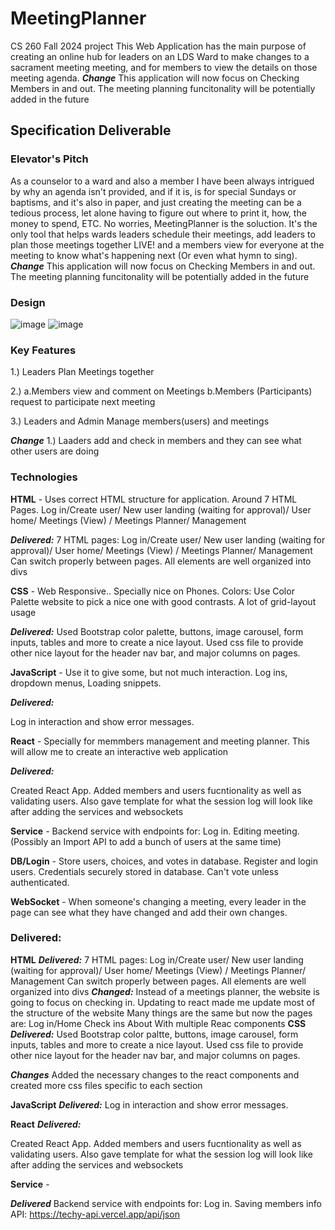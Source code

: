 # MeetingPlanner
CS 260 Fall 2024 project 
This Web Application has the main purpose of creating an online hub for leaders on an LDS Ward to make changes to a sacrament meeting meeting, and for members to view the details on those meeting agenda.
***Change***
This application will now focus on Checking Members in and out.
The meeting planning funcitonality will be potentially added in the future

## Specification Deliverable
### Elevator's Pitch

As a counselor to a ward and also a member I have been always intrigued by why an agenda isn't provided, and if it is, is for special Sundays or baptisms, and it's also in paper, and just creating the meeting can be a tedious process, let alone having to figure out where to print it, how, the money to spend, ETC. No worries, MeetingPlanner is the soluction. It's the only tool that helps wards leaders schedule their meetings, add leaders to plan those meetings together LIVE! and a members view for everyone at the meeting to know what's happening next (Or even what hymn to sing). 
***Change***
This application will now focus on Checking Members in and out.
The meeting planning funcitonality will be potentially added in the future

### Design
![image](https://github.com/user-attachments/assets/538b32a9-6277-4592-89c8-f3ea209f588b)
![image](https://github.com/user-attachments/assets/c30760c9-8cb8-42bd-b813-54e1dd55aee5)

### Key Features

1.) Leaders Plan Meetings together

2.) a.Members view and comment on Meetings
    b.Members (Participants) request to participate next meeting
    
3.) Leaders and Admin Manage members(users) and meetings

***Change***
1.) Laaders add and check in members and they can see what other users are doing
### Technologies 

**HTML** - Uses correct HTML structure for application. Around 7 HTML Pages. Log in/Create user/ New user landing (waiting for approval)/ User home/ Meetings (View) / Meetings Planner/ Management

***Delivered:***
    7 HTML pages:  Log in/Create user/ New user landing (waiting for approval)/ User home/ Meetings (View) / Meetings Planner/ Management
    Can switch properly between pages.
    All elements are well organized into divs

**CSS** - Web Responsive.. Specially nice on Phones. Colors: Use Color Palette website to pick a nice one with good contrasts. A lot of grid-layout usage

***Delivered:*** 
    Used Bootstrap color palette, buttons, image carousel, form inputs, tables and more to create a nice layout. 
    Used css file to provide other nice layout for the header nav bar, and major columns on pages.

**JavaScript** - Use it to give some, but not much interaction. Log ins, dropdown menus, Loading snippets.

***Delivered:***

Log in interaction and show error messages.

**React** - Specially for memmbers management and meeting planner. This will allow me to create an interactive web application

***Delivered:***

Created React App. Added members and users fucntionality as well as validating users. Also gave template for what the session log will look like after adding the services and websockets

**Service** - Backend service with endpoints for: 
Log in.
Editing meeting.
(Possibly an Import API to add a bunch of users at the same time)

**DB/Login** - Store users, choices, and votes in database. Register and login users. Credentials securely stored in database. Can't vote unless authenticated.

**WebSocket** - When someone's changing a meeting, every leader in the page can see what they have changed and add their own changes.


### Delivered:

**HTML**
***Delivered:***
    7 HTML pages:  Log in/Create user/ New user landing (waiting for approval)/ User home/ Meetings (View) / Meetings Planner/ Management
    Can switch properly between pages.
    All elements are well organized into divs
***Changed:***
Instead of a meetings planner, the website is going to focus on checking in. Updating to react made me update most of the structure of the website
Many things are the same but now the pages are: 
Log in/Home 
Check ins
About
With multiple Reac components
**CSS** 
***Delivered:*** 
    Used Bootstrap color paltte, buttons, image carousel, form inputs, tables and more to create a nice layout. 
    Used css file to provide other nice layout for the header nav bar, and major columns on pages.
    
***Changes***
    Added the necessary changes to the react components and created more css files specific to each section

**JavaScript**
***Delivered:***
Log in interaction and show error messages.

**React** 
***Delivered:***

Created React App. Added members and users fucntionality as well as validating users. Also gave template for what the session log will look like after adding the services and websockets

**Service** -

***Delivered***
Backend service with endpoints for: 
Log in.
Saving members info
API: https://techy-api.vercel.app/api/json

